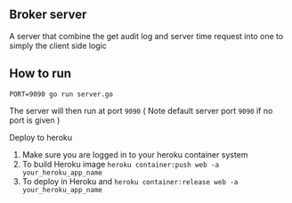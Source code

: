 ## Broker server

A server that combine the get audit log and server time request into one to simply the client side logic



## How to run

`PORT=9090 go run server.go`

The server will then run at port `9090` ( Note default server port `9090` if no port is given )



Deploy to heroku

1. Make sure you are logged in to your heroku container system
2. To build Heroku image `heroku container:push web -a your_heroku_app_name`
3. To deploy in Heroku and `heroku container:release web -a your_heroku_app_name`